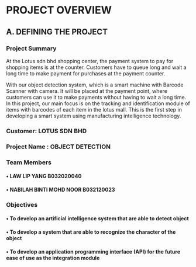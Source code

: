 # PROJECT OVERVIEW

## A. DEFINING THE PROJECT

### Project Summary

At the Lotus sdn bhd shopping center, the payment system to pay for shopping items is at the counter. Customers have to queue long and wait a long time to make payment for purchases at the payment counter.

With our object detection system, which is a smart machine with Barcode Scanner with camera. It will be placed at the payment point, where customers can use it to make payments without having to wait a long time. In this project, our main focus is on the tracking and identification module of items with barcodes of each item in the lotus mall. This is the first step in developing a smart system using manufacturing intelligence technology.

### Customer: LOTUS SDN BHD

### Project Name : OBJECT DETECTION

### Team Members
#### •	LAW LIP YANG B032020040
#### •	NABILAH BINTI MOHD NOOR B032120023


### Objectives
#### •	To develop an artificial intelligence system that are able to detect object
#### •	To develop a system that are able to recognize the character of the object
#### •	To develop an application programming interface (API) for the future ease of use as the integration module
